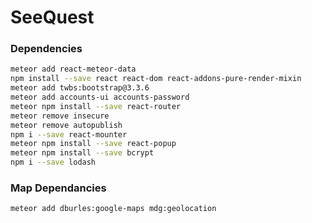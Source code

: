 # SeeQuest #

### Dependencies ###
```bash
meteor add react-meteor-data
npm install --save react react-dom react-addons-pure-render-mixin
meteor add twbs:bootstrap@3.3.6
meteor add accounts-ui accounts-password
meteor npm install --save react-router
meteor remove insecure
meteor remove autopublish
npm i --save react-mounter
meteor npm install --save react-popup
meteor npm install --save bcrypt
npm i --save lodash
```

### Map Dependancies ###
```bash
meteor add dburles:google-maps mdg:geolocation
```
